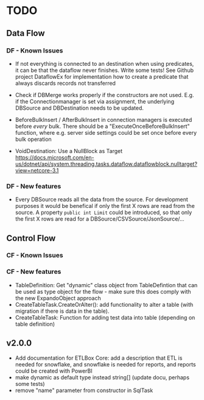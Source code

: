 # TODO

## Data Flow

### DF - Known Issues

- If not everything is connected to an destination when using predicates, it can be that the dataflow never finishes. Write some tests! See Github project DataflowEx for implementation how to create a predicate that always discards records not transferred
- Check if DBMerge works properly if the constructors are not used. E.g. if the Connectionmanager is set via assignment, the underlying DBSource and DBDestination needs to be  updated.
- BeforeBulkInsert / AfterBulkInsert in connection managers is executed before *every* bulk. There should be a "ExecuteOnceBeforeBulkInsert" function, where e.g. server side settings could be set once before every bulk operation

- VoidDestination: Use a NullBlock as Target 
https://docs.microsoft.com/en-us/dotnet/api/system.threading.tasks.dataflow.dataflowblock.nulltarget?view=netcore-3.1

### DF - New features

- Every DBSource reads all the data from the source. For development purposes it would be benefical if only the first X rows are read from the source. A property 
`public int Limit` could be introduced, so that only the first X rows are read for a DBSource/CSVSource/JsonSource/...

## Control Flow

### CF - Known Issues

### CF - New features

- TableDefinition: Get "dynamic" class object from TableDefintion that can be used as type object for the flow - make sure this 
does comply with the new ExpandoObject approach
- CreateTableTask.CreateOrAlter(): add functionality to alter a table (with migration if there is data in the table).
- CreateTableTask: Function for adding test data into table (depending on table definition)
 

## v2.0.0

- Add documentation for ETLBox Core: add a description that ETL is needed for snowflake, and snowflake is needed for reports, and reports could be created with PowerBI
- make dynamic as default type instead string[] (update docu, perhaps some tests)
- remove "name" parameter from constructor in SqlTask